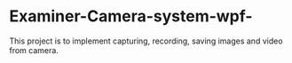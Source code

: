 # Examiner-Camera-system-wpf-
This project is to implement capturing, recording, saving images and video from camera.
